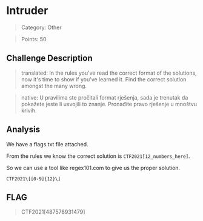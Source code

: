 # Intruder

> Category: Other

> Points: 50

## Challenge Description

> translated: In the rules you've read the correct format of the solutions, now it's time to show if you've learned it. Find the correct solution amongst the many wrong.

> native: U pravilima ste pročitali format rješenja, sada je trenutak da pokažete jeste li usvojili to znanje. Pronađite pravo rješenje u mnoštvu krivih.

## Analysis

We have a flags.txt file attached.

From the rules we know the correct solution is `CTF2021[12_numbers_here]`.

So we can use a tool like regex101.com to give us the proper solution.

```regex
CTF2021\[[0-9]{12}\]
```

## FLAG

> CTF2021[487578931479]